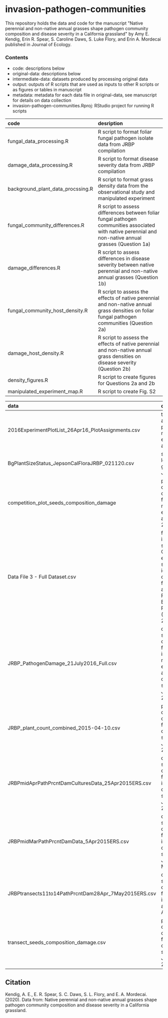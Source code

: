 # invasion-pathogen-communities
This repository holds the data and code for the manuscript "Native perennial and non-native annual grasses shape pathogen community composition and disease severity in a California grassland" by Amy E. Kendig, Erin R. Spear, S. Caroline Daws, S. Luke Flory, and Erin A. Mordecai published in Journal of Ecology.

### Contents
- code: descriptions below 
- original-data: descriptions below  
- intermediate-data: datasets produced by processing original data  
- output: outputs of R scripts that are used as inputs to other R scripts or as figures or tables in manuscript
- metadata: metadata for each data file in original-data, see manuscript for details on data collection
- invasion-pathogen-communities.Rproj: RStudio project for running R scripts

|code                                     |desription |
|:----------------------------------------|:-------------------------------------------------------------------------------------------------|
|fungal_data_processing.R                 |R script to format foliar fungal pathogen isolate data from JRBP compilation |
|damage_data_processing.R                 |R script to format disease severity data from JRBP compilation |
|background_plant_data_procssing.R        |R script to format grass density data from the observational study and manipulated experiment |
|fungal_community_differences.R           |R script to assess differences between foliar fungal pathogen communities associated with native perennial and non-native annual grasses (Question 1a) |
|damage_differences.R                     |R script to assess differences in disease severity between native perennial and non-native annual grasses (Question 1b) |
|fungal_community_host_density.R          |R script to assess the effects of native perennial and non-native annual grass densities on foliar fungal pathogen communities (Question 2a) |
|damage_host_density.R                    |R script to assess the effects of native perennial and non-native annual grass densities on disease severity (Question 2b) |
|density_figures.R                        |R script to create figures for Questions 2a and 2b |
|manipulated_experiment_map.R             |R script to create Fig. S2 |
                                          

|data                                                   |description |
|:------------------------------------------------------|:----------------------------------------------------------------------------------------------------------------------------------------------------------------------------------------------------|
|2016ExperimentPlotList_26Apr16_PlotAssignments.csv     |treatments applied to plots in the manipulated experiment at JRBP |
|BgPlantSizeStatus_JepsonCalFloraJRBP_021120.csv        |species-level data for grasses at JRBP |
|competition_plot_seeds_composition_damage              |plant density data collected from the manipulated experiment at JRBP in 2016 |
|Data File 3 - Full Dataset.csv                         |foliar fungal isolates, sequences, OTUs, and estimated species identities collected from grasses at Jasper Ridge Biological Preserve (JRBP) in 2015-2017 |
|JRBP_PathogenDamage_21July2016_Full.csv                |disease severity data collected from grasses in the manipulated experiment and observational study at JRBP in 2016 |
|JRBP_plant_count_combined_2015-04-10.csv               |plant density data collected from the observational study at JRBP in 2015 |
|JRBPmidAprPathPrcntDamCulturesData_25Apr2015ERS.csv    |disease severity data collected from grasses in the observational study at JRBP in April 2015 |
|JRBPmidMarPathPrcntDamData_5Apr2015ERS.csv             |disease severity data collected from grasses in the observational study at JRBP in March 2015 |
|JRBPtransects11to14PathPrcntDam28Apr_7May2015ERS.csv   |disease severity data collected from grasses in transects at JRBP in April 2015 |
|transect_seeds_composition_damage.csv                  |plant density data collected from the observational study at JRBP in 2016 |



## Citation
Kendig, A. E., E. R. Spear, S. C. Daws, S. L. Flory, and E. A. Mordecai. (2020). Data from: Native perennial and non-native annual grasses shape pathogen community composition and disease severity in a California grassland.
